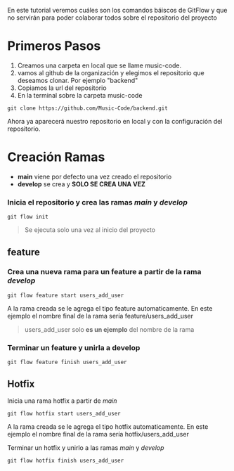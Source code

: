 En este tutorial veremos cuáles son los comandos báiscos de GitFlow y que no servirán para poder colaborar todos sobre el repositorio del proyecto

# Primeros Pasos

1. Creamos una carpeta en local que se llame music-code.
2. vamos al github de la organización y elegimos el repositorio que deseamos clonar. Por ejemplo "backend"
3. Copiamos la url del repositorio
4. En la terminal sobre la carpeta music-code

```GIT
git clone https://github.com/Music-Code/backend.git
```

Ahora ya aparecerá nuestro repositorio en local y con la configuración del repositorio.

# Creación Ramas

- **main** viene por defecto una vez creado el repositorio
- **develop** se crea y **SOLO SE CREA UNA VEZ**

### Inicia el repositorio y crea las ramas _main_ y _develop_

```GIT
git flow init
```

> Se ejecuta solo una vez al inicio del proyecto

## feature

### Crea una nueva rama para un feature a partir de la rama _develop_

```GIT
git flow feature start users_add_user
```

A la rama creada se le agrega el tipo feature automaticamente. En este ejemplo el nombre final de la rama sería feature/users_add_user

> users_add_user solo **es un ejemplo** del nombre de la rama

### Terminar un feature y unirla a develop

```GIT
git flow feature finish users_add_user
```

## Hotfix

Inicia una rama hotfix a partir de _main_

```GIT
git flow hotfix start users_add_user
```

A la rama creada se le agrega el tipo hotfix automaticamente. En este ejemplo el nombre final de la rama sería hotfix/users_add_user

Terminar un hotfix y unirlo a las ramas _main_ y _develop_

```GIT
git flow hotfix finish users_add_user
```

<!--
https://www.atlassian.com/git/tutorials/comparing-workflows/gitflow-workflow -->
